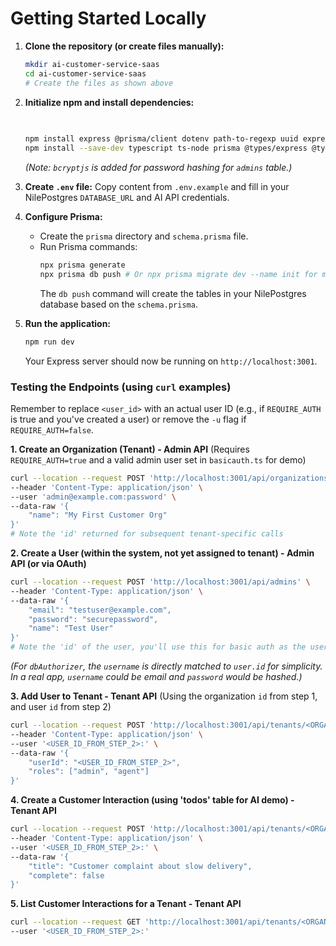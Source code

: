 # Getting Started Locally

1.  **Clone the repository (or create files manually):**
    ```bash
    mkdir ai-customer-service-saas
    cd ai-customer-service-saas
    # Create the files as shown above
    ```

2.  **Initialize npm and install dependencies:**
    ```bash
   
   
    npm install express @prisma/client dotenv path-to-regexp uuid express-basic-auth openai pg postgres
    npm install --save-dev typescript ts-node prisma @types/express @types/pg @types/uuid @types/bcryptjs bcryptjs
    ```
    *(Note: `bcryptjs` is added for password hashing for `admins` table.)*

3.  **Create `.env` file:** Copy content from `.env.example` and fill in your NilePostgres `DATABASE_URL` and AI API credentials.

4.  **Configure Prisma:**
    *   Create the `prisma` directory and `schema.prisma` file.
    *   Run Prisma commands:
        ```bash
        npx prisma generate
        npx prisma db push # Or npx prisma migrate dev --name init for migrations
        ```
        The `db push` command will create the tables in your NilePostgres database based on the `schema.prisma`.

5.  **Run the application:**
    ```bash
    npm run dev
    ```
    Your Express server should now be running on `http://localhost:3001`.

### Testing the Endpoints (using `curl` examples)

Remember to replace `<user_id>` with an actual user ID (e.g., if `REQUIRE_AUTH` is true and you've created a user) or remove the `-u` flag if `REQUIRE_AUTH=false`.

**1. Create an Organization (Tenant) - Admin API**
(Requires `REQUIRE_AUTH=true` and a valid admin user set in `basicauth.ts` for demo)
```bash
curl --location --request POST 'http://localhost:3001/api/organizations' \
--header 'Content-Type: application/json' \
--user 'admin@example.com:password' \
--data-raw '{
    "name": "My First Customer Org"
}'
# Note the 'id' returned for subsequent tenant-specific calls
```

**2. Create a User (within the system, not yet assigned to tenant) - Admin API (or via OAuth)**
```bash
curl --location --request POST 'http://localhost:3001/api/admins' \
--header 'Content-Type: application/json' \
--data-raw '{
    "email": "testuser@example.com",
    "password": "securepassword",
    "name": "Test User"
}'
# Note the 'id' of the user, you'll use this for basic auth as the username
```
*(For `dbAuthorizer`, the `username` is directly matched to `user.id` for simplicity. In a real app, `username` could be email and `password` would be hashed.)*

**3. Add User to Tenant - Tenant API**
(Using the organization `id` from step 1, and user `id` from step 2)
```bash
curl --location --request POST 'http://localhost:3001/api/tenants/<ORGANIZATION_ID>/users' \
--header 'Content-Type: application/json' \
--user '<USER_ID_FROM_STEP_2>:' \
--data-raw '{
    "userId": "<USER_ID_FROM_STEP_2>",
    "roles": ["admin", "agent"]
}'
```

**4. Create a Customer Interaction (using 'todos' table for AI demo) - Tenant API**
```bash
curl --location --request POST 'http://localhost:3001/api/tenants/<ORGANIZATION_ID>/customer-interactions' \
--header 'Content-Type: application/json' \
--user '<USER_ID_FROM_STEP_2>:' \
--data-raw '{
    "title": "Customer complaint about slow delivery",
    "complete": false
}'
```

**5. List Customer Interactions for a Tenant - Tenant API**
```bash
curl --location --request GET 'http://localhost:3001/api/tenants/<ORGANIZATION_ID>/customer-interactions' \
--user '<USER_ID_FROM_STEP_2>:'
```